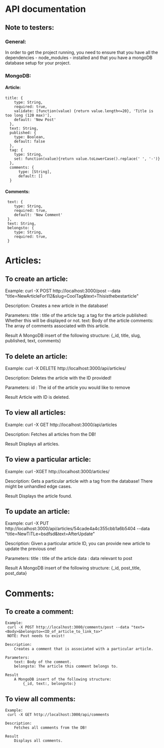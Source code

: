 # API documentation

## Note to testers:
### General:
In order to get the project running, you need to ensure that you have all the dependencies - node_modules - installed and that you have a mongoDB database setup for your project.

### MongoDB:
#### Article:
    title: {
        type: String,
        required: true,
        validate: [function(value) {return value.length<=20}, 'Title is too long (120 max)'],
        default: 'New Post'
      },
      text: String,
      published: {
        type: Boolean,
        default: false
      },
      tag: {
        type: String,
        set: function(value){return value.toLowerCase().replace(' ', '-')}
      },
      comments: {
          type: [String],
          default: []
      }
 
#### Comments:
     text: {
        type: String,
        required: true,
        default: 'New Comment'
     },
     text: String,
     belongsto: {
        type: String,
        required: true,
     }
# Articles:

## To create an article:
Example:
 curl -X POST http://localhost:3000/post --data "title=NewArticleFor112&slug=CoolTag&text=Thisisthebestarticle"

Description:
	Creates a new article in the database!
	
Parameters:
	title : title of the article
	tag: a tag for the article
	published: Whether this will be displayed or not.
	text: Body of the article
	comments: The array of comments associated with this article.

Result
	A MongoDB insert of the following structure:
		{_id, title, slug, published, text, comments}

## To delete an article:
Example:
 curl -X DELETE http://localhost:3000/api/articles/<id of article>

Description:
	Deletes the article with the ID provided!
	
Parameters:
	id : The id of the article you would like to remove

Result
	Article with ID is deleted.

## To view all articles:
Example:
 curl -X GET http://localhost:3000/api/articles

Description:
	Fetches all articles from the DB!

Result
	Displays all articles.

## To view a particular article:
Example:
 curl -XGET http://localhost:3000/articles/<tag>

Description:
	Gets a particular article with a tag from the database! There might be unhandled edge cases.

Result
	Displays the article found.

## To update an article:
Example:
 curl -X PUT http://localhost:3000/api/articles/54cade4a4c355cbb1a6b5404 --data "title=NewTiTLe=bsdfsd&text=AfterUpdate"

Description:
	Given a particular article ID, you can provide new article to update the previous one!
	
Parameters:
	title : title of the article
	data : data relevant to post

Result
	A MongoDB insert of the following structure:
		{_id, post_title, post_data}
		
		
# Comments:

## To create a comment:
	Example:
	 curl -X POST http://localhost:3000/comments/post --data "text=<Body>&belongsto=<ID_of_article_to_link_to>"
	 NOTE: Post needs to exist!
	 
	Description:
		Creates a comment that is associated with a particular article.
		
	Parameters:
		text: Body of the comment.
		belongsto: The article this comment belongs to.
	
	Result
		A MongoDB insert of the following structure:
			{_id, text:, belongsto:}
			
			
## To view all comments:
	Example:
	 curl -X GET http://localhost:3000/api/comments
	
	Description:
		Fetches all comments from the DB!
	
	Result
		Displays all comments.
